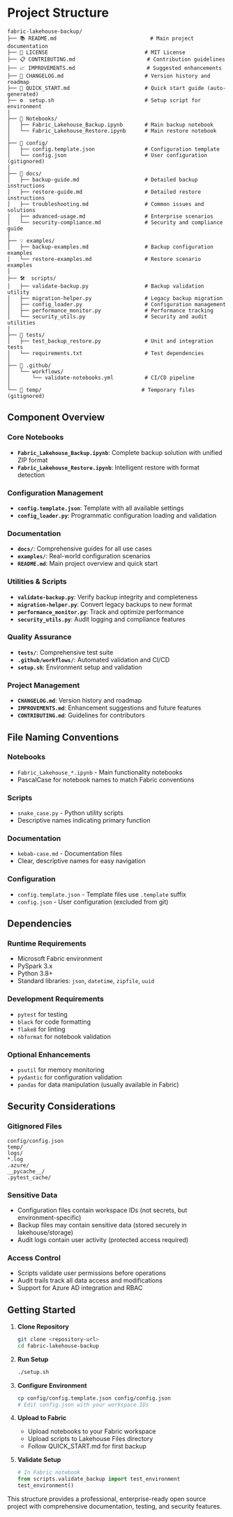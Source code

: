 # Project Structure

```
fabric-lakehouse-backup/
├── 📚 README.md                              # Main project documentation
├── 📄 LICENSE                               # MIT License
├── 📋 CONTRIBUTING.md                       # Contribution guidelines  
├── 📈 IMPROVEMENTS.md                       # Suggested enhancements
├── 📅 CHANGELOG.md                          # Version history and roadmap
├── 🚀 QUICK_START.md                        # Quick start guide (auto-generated)
├── ⚙️  setup.sh                             # Setup script for environment
│
├── 📓 Notebooks/
│   ├── Fabric_Lakehouse_Backup.ipynb       # Main backup notebook
│   └── Fabric_Lakehouse_Restore.ipynb      # Main restore notebook
│
├── 🔧 config/
│   ├── config.template.json                # Configuration template
│   └── config.json                         # User configuration (gitignored)
│
├── 📖 docs/
│   ├── backup-guide.md                     # Detailed backup instructions
│   ├── restore-guide.md                    # Detailed restore instructions
│   ├── troubleshooting.md                  # Common issues and solutions
│   ├── advanced-usage.md                   # Enterprise scenarios
│   └── security-compliance.md              # Security and compliance guide
│
├── 💡 examples/
│   ├── backup-examples.md                  # Backup configuration examples
│   └── restore-examples.md                 # Restore scenario examples
│
├── 🛠️  scripts/
│   ├── validate-backup.py                  # Backup validation utility
│   ├── migration-helper.py                 # Legacy backup migration
│   ├── config_loader.py                    # Configuration management
│   ├── performance_monitor.py              # Performance tracking
│   └── security_utils.py                   # Security and audit utilities
│
├── 🧪 tests/
│   ├── test_backup_restore.py              # Unit and integration tests
│   └── requirements.txt                    # Test dependencies
│
├── 🔄 .github/
│   └── workflows/
│       └── validate-notebooks.yml          # CI/CD pipeline
│
└── 📁 temp/                                # Temporary files (gitignored)
```

## Component Overview

### Core Notebooks
- **`Fabric_Lakehouse_Backup.ipynb`**: Complete backup solution with unified ZIP format
- **`Fabric_Lakehouse_Restore.ipynb`**: Intelligent restore with format detection

### Configuration Management
- **`config.template.json`**: Template with all available settings
- **`config_loader.py`**: Programmatic configuration loading and validation

### Documentation
- **`docs/`**: Comprehensive guides for all use cases
- **`examples/`**: Real-world configuration scenarios
- **`README.md`**: Main project overview and quick start

### Utilities & Scripts
- **`validate-backup.py`**: Verify backup integrity and completeness
- **`migration-helper.py`**: Convert legacy backups to new format
- **`performance_monitor.py`**: Track and optimize performance
- **`security_utils.py`**: Audit logging and compliance features

### Quality Assurance
- **`tests/`**: Comprehensive test suite
- **`.github/workflows/`**: Automated validation and CI/CD
- **`setup.sh`**: Environment setup and validation

### Project Management
- **`CHANGELOG.md`**: Version history and roadmap
- **`IMPROVEMENTS.md`**: Enhancement suggestions and future features
- **`CONTRIBUTING.md`**: Guidelines for contributors

## File Naming Conventions

### Notebooks
- `Fabric_Lakehouse_*.ipynb` - Main functionality notebooks
- PascalCase for notebook names to match Fabric conventions

### Scripts
- `snake_case.py` - Python utility scripts
- Descriptive names indicating primary function

### Documentation
- `kebab-case.md` - Documentation files
- Clear, descriptive names for easy navigation

### Configuration
- `config.template.json` - Template files use `.template` suffix
- `config.json` - User configuration (excluded from git)

## Dependencies

### Runtime Requirements
- Microsoft Fabric environment
- PySpark 3.x
- Python 3.8+
- Standard libraries: `json`, `datetime`, `zipfile`, `uuid`

### Development Requirements
- `pytest` for testing
- `black` for code formatting
- `flake8` for linting
- `nbformat` for notebook validation

### Optional Enhancements
- `psutil` for memory monitoring
- `pydantic` for configuration validation
- `pandas` for data manipulation (usually available in Fabric)

## Security Considerations

### Gitignored Files
```gitignore
config/config.json
temp/
logs/
*.log
.azure/
__pycache__/
.pytest_cache/
```

### Sensitive Data
- Configuration files contain workspace IDs (not secrets, but environment-specific)
- Backup files may contain sensitive data (stored securely in lakehouse/storage)
- Audit logs contain user activity (protected access required)

### Access Control
- Scripts validate user permissions before operations
- Audit trails track all data access and modifications
- Support for Azure AD integration and RBAC

## Getting Started

1. **Clone Repository**
   ```bash
   git clone <repository-url>
   cd fabric-lakehouse-backup
   ```

2. **Run Setup**
   ```bash
   ./setup.sh
   ```

3. **Configure Environment**
   ```bash
   cp config/config.template.json config/config.json
   # Edit config.json with your workspace IDs
   ```

4. **Upload to Fabric**
   - Upload notebooks to your Fabric workspace
   - Upload scripts to Lakehouse Files directory
   - Follow QUICK_START.md for first backup

5. **Validate Setup**
   ```python
   # In Fabric notebook
   from scripts.validate_backup import test_environment
   test_environment()
   ```

This structure provides a professional, enterprise-ready open source project with comprehensive documentation, testing, and security features.
